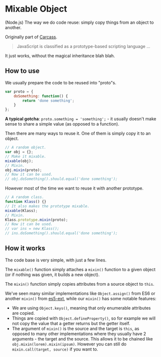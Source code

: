 # Mixable Object

(Node.js) The way we do code reuse: simply copy things from an object to another.

Originally part of [Carcass](https://github.com/Wiredcraft/carcass).

> JavaScript is classified as a prototype-based scripting language ...

It just works, without the magical inheritance blah blah.

## How to use

We usually prepare the code to be reused into "proto"s.

```js
var proto = {
    doSomething: function() {
        return 'done something';
    }
};
```

__A typical gotcha__: `proto.something = 'something';` - it usually doesn't make sense to share a simple value (as opposed to a function).

Then there are many ways to reuse it. One of them is simply copy it to an object.

```js
// A random object.
var obj = {};
// Make it mixable.
mixable(obj);
// Mixin.
obj.mixin(proto);
// Now it can be used.
// obj.doSomething().should.equal('done something');
```

However most of the time we want to reuse it with another prototype.

```js
// A random class.
function Klass() {}
// It also makes the prototype mixable.
mixable(Klass);
// Mixin.
Klass.prototype.mixin(proto);
// Now it can be used.
// var ins = new Klass();
// ins.doSomething().should.equal('done something');
```

## How it works

The code base is very simple, with just a few lines.

The `mixable()` function simply attaches a `mixin()` function to a given object (or if nothing was given, it builds a new object).

The `mixin()` function simply copies attributes from a source object to `this`.

We've seen many similar implementations like `Object.assign()` from ES6 or another `mixin()` from [es5-ext](https://github.com/medikoo/es5-ext), while our `mixin()` has some notable features:

- We are using `Object.keys()`, meaning that only enumerable attributes are copied.
- Things are copied with `Object.defineProperty()`, so for example we will not copy the value that a getter returns but the getter itself.
- The argument of `mixin()` is the source and the target is `this`, as opposed to many other implementations where they usually have 2 arguments - the target and the source. This allows it to be chained like `obj.mixin(lorem).mixin(ipsum)`. However you can still do `mixin.call(target, source)` if you want to.
